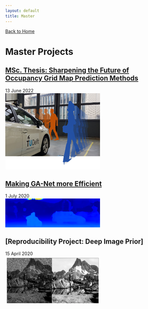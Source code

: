 ```yaml
---
layout: default
title: Master
---
```

[Back to Home](./index.md)
# Master Projects

## [MSc. Thesis: Sharpening the Future of Occupancy Grid Map Prediction Methods](./msthesis.md)
13 June 2022 \
[<img src="/assets/img/motion_prediction.png" alt="ogmpred" width="300"/>](./msthesis.md)

## [Making GA-Net more Efficient](./ganet.md)
1 July 2020 \
[<img src="/assets/img/ganet_res.png" alt="ganet" width="300"/>](./ganet.md)

## [Reproducibility Project: Deep Image Prior]
15 April 2020 \
[<img src="/assets/img/reproduced.png" alt="reproduced" width="300"/>](./reproduce.md)
